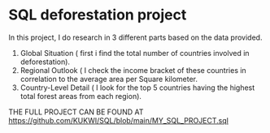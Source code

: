 # SQL deforestation project

In this project, I do research in 3 different parts based on the data provided.

1. Global Situation ( first i find the total number of countries involved in deforestation).
2. Regional Outlook ( I check the income bracket of these countries in correlation to the average area per Square kilometer.
3. Country-Level Detail ( I look for the top 5 countries having the highest total forest areas from each region).
   
THE FULL PROJECT CAN BE FOUND AT https://github.com/KUKWI/SQL/blob/main/MY_SQL_PROJECT.sql

